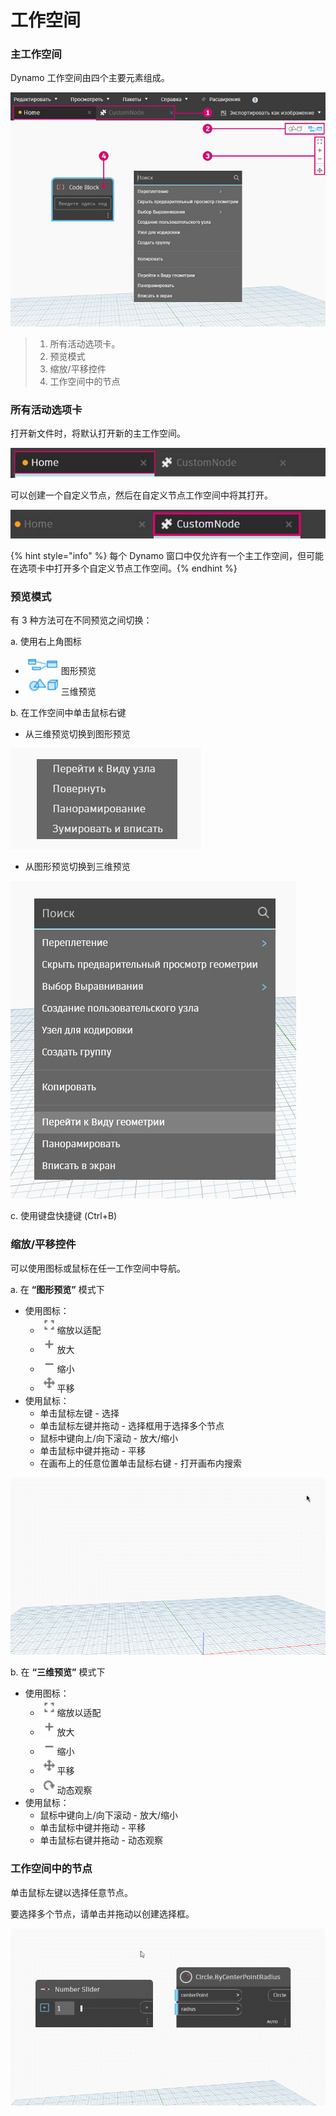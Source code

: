 # 工作空间

### 主工作空间

Dynamo 工作空间由四个主要元素组成。

![](<./images/3-1/workspace - ui.jpg>)

> 1. 所有活动选项卡。
> 2. 预览模式
> 3. 缩放/平移控件
> 4. 工作空间中的节点

### 所有活动选项卡

打开新文件时，将默认打开新的主工作空间。

![](<./images/3-1/workspace - home tab.jpg>)

可以创建一个自定义节点，然后在自定义节点工作空间中将其打开。

![](<./images/3-1/workspace - custom node tab.jpg>)

{% hint style="info" %}
每个 Dynamo 窗口中仅允许有一个主工作空间，但可能在选项卡中打开多个自定义节点工作空间。{% endhint %}

### 预览模式

有 3 种方法可在不同预览之间切换：

a. 使用右上角图标

* ![](<./images/3-1/3-1-04 Graph preview icon.jpg>)图形预览
* ![](<./images/3-1/3-1-05 3D preview icon.jpg>)三维预览

b. 在工作空间中单击鼠标右键

* 从三维预览切换到图形预览

![](<./images/3-1/3-1-06 right click switch to graph preview.jpg>)

* 从图形预览切换到三维预览

![](<./images/3-1/workspace - right click switch to geometry.jpg>)

c. 使用键盘快捷键 (Ctrl+B)

### 缩放/平移控件

可以使用图标或鼠标在任一工作空间中导航。

a. 在 **“图形预览”** 模式下

* 使用图标：
   * ![](<./images/3-1/3-1-08 graph preview zoom to fitpsd.jpg>)缩放以适配
   * ![](<./images/3-1/3-1-09 graph preview zoom in.jpg>)放大
   * ![](<./images/3-1/3-1-10 graph preview zoom out.jpg>)缩小
   * ![](<./images/3-1/3-1-11 graph preview pan.jpg>)平移
* 使用鼠标：
   * 单击鼠标左键 - 选择
   * 单击鼠标左键并拖动 - 选择框用于选择多个节点
   * 鼠标中键向上/向下滚动 - 放大/缩小
   * 单击鼠标中键并拖动 - 平移
   * 在画布上的任意位置单击鼠标右键 - 打开画布内搜索

![](<./images/3-1/workspace - in canvas search.gif>)

b. 在 **“三维预览”** 模式下

* 使用图标：
   * ![](<./images/3-1/3-1-08 graph preview zoom to fitpsd.jpg>)缩放以适配
   * ![](<./images/3-1/3-1-09 graph preview zoom in.jpg>)放大
   * ![](<./images/3-1/3-1-10 graph preview zoom out.jpg>)缩小
   * ![](<./images/3-1/3-1-11 graph preview pan.jpg>)平移
   * ![](<./images/3-1/3-1-13 3D preview orbit.jpg>)动态观察
* 使用鼠标：
   * 鼠标中键向上/向下滚动 - 放大/缩小
   * 单击鼠标中键并拖动 - 平移
   * 单击鼠标右键并拖动 - 动态观察

### 工作空间中的节点

单击鼠标左键以选择任意节点。

要选择多个节点，请单击并拖动以创建选择框。

![](<./images/3-1/workspace - selection box.gif>)

